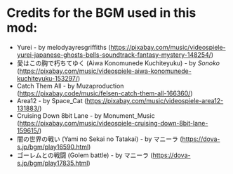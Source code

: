 Credits for the BGM used in this mod:
=====
- Yurei - by melodyayresgriffiths (https://pixabay.com/music/videospiele-yurei-japanese-ghosts-bells-soundtrack-fantasy-mystery-148254/)
- 愛はこの胸で朽ちてゆく (Aiwa Konomunede Kuchiteyuku) - by _Sonoko_ (https://pixabay.com/music/videospiele-aiwa-konomunede-kuchiteyuku-153297/)
- Catch Them All - by Muzaproduction (https://pixabay.code/music/felsen-catch-them-all-166360/)
- Area12 - by Space_Cat (https://pixabay.com/music/videospiele-area12-131883/)
- Cruising Down 8bit Lane - by Monument_Music (https://pixabay.com/music/videospiele-cruising-down-8bit-lane-159615/)
- 闇の世界の戦い (Yami no Sekai no Tatakai) - by マニーラ (https://dova-s.jp/bgm/play16590.html)
- ゴーレムとの戦闘 (Golem battle) - by マニーラ (https://dova-s.jp/bgm/play17835.html)
